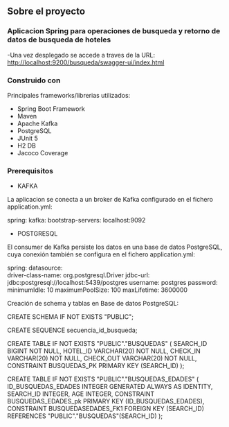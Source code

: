 ## Sobre el proyecto
<h3>Aplicacion Spring para operaciones de busqueda y retorno de datos de busqueda de hoteles</h3>

<p>-Una vez desplegado se accede a traves de la URL: <a href=#>http://localhost:9200/busqueda/swagger-ui/index.html</a></p>


### Construido con

Principales frameworks/librerias utilizados:

* Spring Boot Framework
* Maven
* Apache Kafka
* PostgreSQL
* JUnit 5
* H2 DB
* Jacoco Coverage


### Prerequisitos

* KAFKA

La aplicacion se conecta a un broker de Kafka configurado en el fichero application.yml:

spring:
	kafka:
		bootstrap-servers: localhost:9092
		
* POSTGRESQL

El consumer de Kafka persiste los datos en una base de datos PostgreSQL, cuya conexión también se configura en el fichero application.yml:

spring:
	datasource:        
        driver-class-name: org.postgresql.Driver
        jdbc-url: jdbc:postgresql://localhost:5439/postgres
        username: postgres
        password: 
        minimumIdle: 10
        maximumPoolSize: 100
        maxLifetime: 3600000   

Creación de schema y tablas en Base de datos PostgreSQL:

CREATE SCHEMA IF NOT EXISTS "PUBLIC";

CREATE SEQUENCE secuencia_id_busqueda;

CREATE TABLE IF NOT EXISTS "PUBLIC"."BUSQUEDAS"
    (
        SEARCH_ID BIGINT NOT NULL,
        HOTEL_ID VARCHAR(20) NOT NULL,
        CHECK_IN VARCHAR(20) NOT NULL,
        CHECK_OUT VARCHAR(20) NOT NULL,
        CONSTRAINT BUSQUEDAS_PK PRIMARY KEY (SEARCH_ID)
    );

CREATE TABLE IF NOT EXISTS "PUBLIC"."BUSQUEDAS_EDADES"
    (
        ID_BUSQUEDAS_EDADES INTEGER GENERATED ALWAYS AS IDENTITY,
        SEARCH_ID INTEGER,
        AGE INTEGER,
        CONSTRAINT BUSQUEDAS_EDADES_pk PRIMARY KEY (ID_BUSQUEDAS_EDADES),
        CONSTRAINT BUSQUEDASEDADES_FK1 FOREIGN KEY (SEARCH_ID) REFERENCES "PUBLIC"."BUSQUEDAS"(SEARCH_ID)
    );
